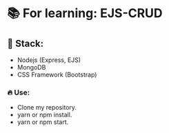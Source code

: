# 📚 For learning: EJS-CRUD
## 🧱 Stack:
 - Nodejs (Express, EJS)
 - MongoDB
 - CSS Framework (Bootstrap)
 ### 🔥 Use:
  - Clone my repository.
  - yarn or npm install.
  - yarn or npm start.
